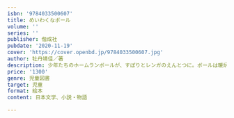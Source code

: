 ```yaml
---
isbn: '9784033500607'
title: めいわくなボール
volume: ''
series: ''
publisher: 偕成社
pubdate: '2020-11-19'
cover: 'https://cover.openbd.jp/9784033500607.jpg'
author: 牡丹靖佳／著
description: 少年たちのホームランボールが、すぽりとレンガのえんとつに。ボールは暖炉から飛びだして家のあちこちに跳ねていき……。
price: '1300'
genre: 児童図書
target: 児童
format: 絵本
content: 日本文学、小説・物語

---
```

